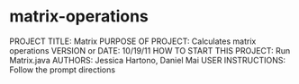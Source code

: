 matrix-operations
=================

PROJECT TITLE: Matrix
PURPOSE OF PROJECT: Calculates matrix operations
VERSION or DATE: 10/19/11
HOW TO START THIS PROJECT: Run Matrix.java
AUTHORS: Jessica Hartono, Daniel Mai
USER INSTRUCTIONS: Follow the prompt directions
